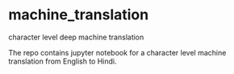 # machine_translation
character level deep machine translation

The repo contains jupyter notebook for a character level machine translation from English to Hindi.
